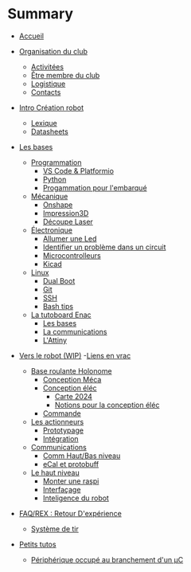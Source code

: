 # Summary

- [Accueil](accueil.md)
- [Organisation du club](organisation/orga.md)
	- [Activitées](organisation/activites.md)
	- [Être membre du club](organisation/membre.md)
	- [Logistique](organisation/logistique.md)
	- [Contacts](organisation/contacts.md)	

- [Intro Création robot](introductions/introRobot.md)	
	- [Lexique](introductions/lexique.md)
	- [Datasheets](datasheets/datasheets.md)

- [Les bases](bases/index.md)
	- [Programmation](bases/info/index.md)
		- [VS Code & Platformio](bases/info/vscode.md)
		- [Python](bases/info/introPython.md)
		- [Progammation pour l'embarqué ](bases/info/introC.md)
	- [Mécanique](bases/meca/introMeca.md)
		- [Onshape](bases/meca/onshape.md)
		- [Impression3D](bases/meca/imprimante.md)
		- [Découpe Laser](bases/meca/laser.md)
	- [Électronique](bases/elec/index.md)
		- [Allumer une Led](bases/elec/led.md)
		- [Identifier un problème dans un circuit](bases/elec/sos_elec.md)
		- [Microcontrolleurs](bases/elec/microcontrolleur.md)
		- [Kicad](bases/elec/kicad.md)
	- [Linux](bases/linux/index.md)
		- [Dual Boot](bases/linux/dual_boot.md)
		- [Git](bases/linux/git.md)
		- [SSH](bases/linux/ssh.md)
		- [Bash tips](bases/linux/bash_usefull.md)
	- [La tutoboard Enac](bases/tutoboard/tutoboard.md)
		- [Les bases](bases/tutoboard/bases.md)
		- [La communications](bases/tutoboard/comm.md)
		- [L'Attiny](bases/tutoboard/attiny.md)

- [Vers le robot (WIP)](to_robot/to_robot.md)
	-[Liens en vrac](vrac.md)
	- [Base roulante Holonome](to_robot/base_roulante/holonome.md)
		- [Conception Méca]()
		- [Conception éléc](to_robot/base_roulante/carte_elec.md)
			- [Carte 2024](to_robot/base_roulante/carte2024.md)
			- [Notions pour la conception éléc](to_robot/base_roulante/notions_elec.md)
		- [Commande](to_robot/commande/asserv.md)
	- [Les actionneurs]()
		- [Prototypage]()
		- [Intégration]()
	- [Communications]()
		- [Comm Haut/Bas niveau]()
		- [eCal et protobuff]()
		<!-- - [ROS2](to_robot/ROS2/ros2.md) -->
	- [Le haut niveau]()
		- [Monter une raspi](to_robot/haut_niveau/raspberry_pi.md) 
		- [Interfaçage](to_robot/haut_niveau/interface.md)
		- [Inteligence du robot](to_robot/haut_niveau/decision.md)

- [FAQ/REX : Retour D'expérience]()
	- [Système de tir](rex/shoot.md)
	<!-- - [(TODO)Mécanique](rex/concept_meca.md)
	- [(TODO)Programmation carte elec](rex/code_elec.md)
	- [(TODO)Organisation du club/Pendant la coupe](rex/coupe.md) -->

- [Petits tutos](petits_tutos/index.md)
	- [Périphérique occupé au branchement d'un µC](petits_tutos/peripherique_occupe.md)

<!-- - [Tutos code - Architecture globale](code/index.md) (WIP : portage dans "Vers le robot"-->






